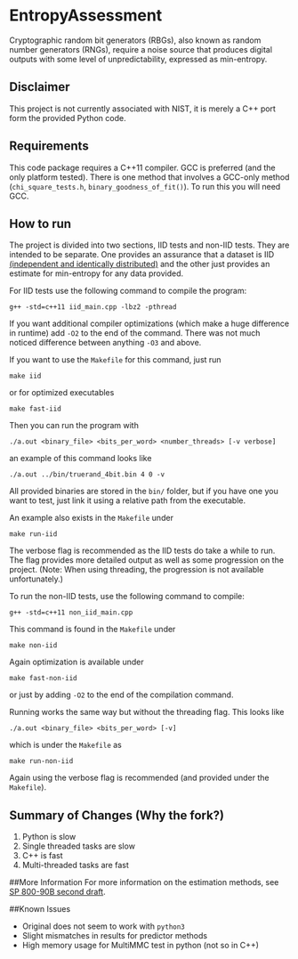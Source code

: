 # EntropyAssessment
Cryptographic random bit generators (RBGs), also known as random number generators (RNGs), require a noise source that produces digital outputs with some level of unpredictability, expressed as min-entropy. 

## Disclaimer
This project is not currently associated with NIST, it is merely a C++ port form the provided Python code. 

## Requirements

This code package requires a C++11 compiler. GCC is preferred (and the only platform tested). There is one method that involves a GCC-only method (`chi_square_tests.h`, `binary_goodness_of_fit()`). To run this you will need GCC.

## How to run

The project is divided into two sections, IID tests and non-IID tests. They are intended to be separate. One provides an assurance that a dataset is IID [(independent and identically distributed)](https://en.wikipedia.org/wiki/Independent_and_identically_distributed_random_variables) and the other just provides an estimate for min-entropy for any data provided. 

For IID tests use the following command to compile the program:

    g++ -std=c++11 iid_main.cpp -lbz2 -pthread

If you want additional compiler optimizations (which make a huge difference in runtime) add `-O2` to the end of the command. There was not much noticed difference between anything `-O3` and above.

If you want to use the `Makefile` for this command, just run

    make iid

or for optimized executables

    make fast-iid

Then you can run the program with

	./a.out <binary_file> <bits_per_word> <number_threads> [-v verbose]

an example of this command looks like

	./a.out ../bin/truerand_4bit.bin 4 0 -v

All provided binaries are stored in the `bin/` folder, but if you have one you want to test, just link it using a relative path from the executable.

An example also exists in the `Makefile` under

    make run-iid

The verbose flag is recommended as the IID tests do take a while to run. The flag provides more detailed output as well as some progression on the project. (Note: When using threading, the progression is not available unfortunately.)

To run the non-IID tests, use the following command to compile:

    g++ -std=c++11 non_iid_main.cpp

This command is found in the `Makefile` under

	make non-iid

Again optimization is available under

	make fast-non-iid

or just by adding `-O2` to the end of the compilation command.

Running works the same way but without the threading flag. This looks like

	./a.out <binary_file> <bits_per_word> [-v]

which is under the `Makefile` as 

	make run-non-iid

Again using the verbose flag is recommended (and provided under the `Makefile`). 

## Summary of Changes (Why the fork?)
1. Python is slow
2. Single threaded tasks are slow
3. C++ is fast
4. Multi-threaded tasks are fast

##More Information
For more information on the estimation methods, see [SP 800-90B second draft](http://csrc.nist.gov/publications/drafts/800-90/sp800-90b_second_draft.pdf).

##Known Issues

* Original does not seem to work with `python3`
* Slight mismatches in results for predictor methods
* High memory usage for MultiMMC test in python (not so in C++)
